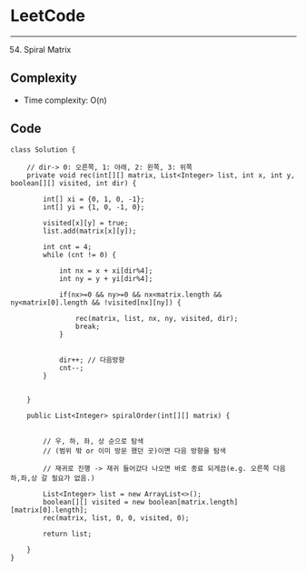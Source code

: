 [//]: # (# Intuition)
<!-- Describe your first thoughts on how to solve this problem. -->


# LeetCode
___
54. Spiral Matrix

[//]: # (## Approach)

[//]: # (<!-- Describe your approach to solving the problem. -->)


## Complexity

- Time complexity: O(n)

[//]: # (<!-- Add your time complexity here, e.g. $$O&#40;n&#41;$$ -->)

[//]: # ()
[//]: # ([//]: # &#40;- Space complexity:&#41;)
[//]: # (<!-- Add your space complexity here, e.g. $$O&#40;n&#41;$$ -->)

## Code
```
class Solution {

    // dir-> 0: 오른쪽, 1: 아래, 2: 왼쪽, 3: 위쪽
    private void rec(int[][] matrix, List<Integer> list, int x, int y, boolean[][] visited, int dir) {

        int[] xi = {0, 1, 0, -1};
        int[] yi = {1, 0, -1, 0};

        visited[x][y] = true;
        list.add(matrix[x][y]);

        int cnt = 4;
        while (cnt != 0) {

            int nx = x + xi[dir%4];
            int ny = y + yi[dir%4];

            if(nx>=0 && ny>=0 && nx<matrix.length && ny<matrix[0].length && !visited[nx][ny]) {
                
                rec(matrix, list, nx, ny, visited, dir);
                break;
            }


            dir++; // 다음방향
            cnt--;
        }
        

    }

    public List<Integer> spiralOrder(int[][] matrix) {
        

        // 우, 하, 좌, 상 순으로 탐색
        // (범위 밖 or 이미 방문 했던 곳)이면 다음 방향을 탐색

        // 재귀로 진행 -> 재귀 들어갔다 나오면 바로 종료 되게끔(e.g. 오른쪽 다음 하,좌,상 갈 필요가 없음.)

        List<Integer> list = new ArrayList<>();
        boolean[][] visited = new boolean[matrix.length][matrix[0].length];
        rec(matrix, list, 0, 0, visited, 0);

        return list;
        
    }
}
```